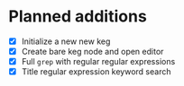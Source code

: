 # Planned additions


- [x] Initialize a new new keg
- [x] Create bare keg node and open editor
- [x] Full `grep` with regular regular expressions
- [x] Title regular expression keyword search
